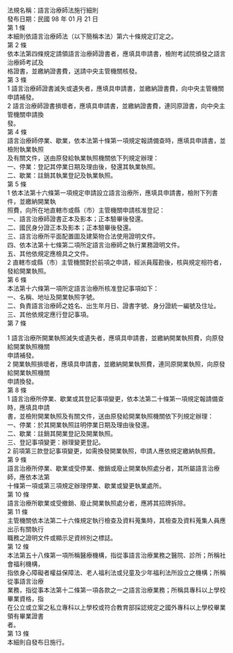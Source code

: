 法規名稱：語言治療師法施行細則  
發布日期：民國 98 年 01 月 21 日  
第 1 條  
本細則依語言治療師法（以下簡稱本法）第六十條規定訂定之。  
第 2 條  
依本法第四條規定請領語言治療師證書者，應填具申請書，檢附考試院頒發之語言治療師考試及  
格證書，並繳納證書費，送請中央主管機關核發。  
第 3 條  
1 語言治療師證書滅失或遺失者，應填具申請書，並繳納證書費，向中央主管機關申請補發。  
2 語言治療師證書損壞者，應填具申請書，並繳納證書費，連同原證書，向中央主管機關申請換  
發。  
第 4 條  
語言治療師停業、歇業，依本法第十條第一項規定報請備查時，應填具申請書，並檢附執業執照  
及有關文件，送由原發給執業執照機關依下列規定辦理：  
一、停業：登記其停業日期及理由後，發還其執業執照。  
二、歇業：註銷其執業登記及執業執照。  
第 5 條  
1 依本法第十六條第一項規定申請設立語言治療所，應填具申請書，檢附下列書件，並繳納開業執  
照費，向所在地直轄市或縣（市）主管機關申請核准登記：  
一、語言治療師證書正本及影本；正本驗畢後發還。  
二、國民身分證正本及影本；正本驗畢後發還。  
三、語言治療所平面配置圖及建築物合法使用證明文件。  
四、依本法第十七條第二項所定語言治療師之執行業務證明文件。  
五、其他依規定應檢具之文件。  
2 直轄市或縣（市）主管機關對於前項之申請，經派員履勘後，核與規定相符者，發給開業執照。  
第 6 條  
本法第十六條第一項所定語言治療所核准登記事項如下：  
一、名稱、地址及開業執照字號。  
二、負責語言治療師之姓名、出生年月日、證書字號、身分證統一編號及住址。  
三、其他依規定應行登記事項。  
第 7 條  


1 語言治療所開業執照滅失或遺失者，應填具申請書，並繳納開業執照費，向原發給開業執照機關  
申請補發。  
2 開業執照損壞者，應填具申請書，並繳納開業執照費，連同原開業執照，向原發給開業執照機關  
申請換發。  
第 8 條  
1 語言治療所停業、歇業或其登記事項變更，依本法第二十條第一項規定報請備查時，應填具申請  
書，並檢附開業執照及有關文件，送由原發給開業執照機關依下列規定辦理：  
一、停業：於其開業執照註明停業日期及理由後發還。  
二、歇業：註銷其開業登記及開業執照。  
三、登記事項變更：辦理變更登記。  
2 前項第三款登記事項變更，如需換發開業執照，申請人應依規定繳納執照費。  
第 9 條  
語言治療所停業、歇業或受停業、撤銷或廢止開業執照處分者，其所屬語言治療師，應依本法第  
十條第一項或第三項規定辦理停業、歇業或變更執業處所。  
第 10 條  
語言治療所歇業或受撤銷、廢止開業執照處分者，應將其招牌拆除。  
第 11 條  
主管機關依本法第二十六條規定執行檢查及資料蒐集時，其檢查及資料蒐集人員應出示有關執行  
職務之證明文件或顯示足資辨別之標誌。  
第 12 條  
本法第五十八條第一項所稱醫療機構，指從事語言治療業務之醫院、診所；所稱社會福利機構，  
指依身心障礙者權益保障法、老人福利法或兒童及少年福利法所設立之機構；所稱從事語言治療  
業務，指從事本法第十二條第一項各款之一之語言治療業務；所稱具專科以上學校畢業資格，指  
在公立或立案之私立專科以上學校或符合教育部採認規定之國外專科以上學校畢業領有畢業證書  
者。  
第 13 條  
本細則自發布日施行。  


